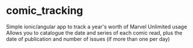 # comic_tracking
Simple ionic/angular app to track a year's worth of Marvel Unlimited usage<br>
Allows you to catalogue the date and series of each comic read, plus the date of publication and number of issues (if more than one per day)<br>

